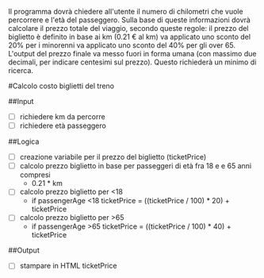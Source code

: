 Il programma dovrà chiedere all'utente il numero di chilometri che vuole percorrere e l'età del passeggero.
Sulla base di queste informazioni dovrà calcolare il prezzo totale del viaggio, secondo queste regole:
il prezzo del biglietto è definito in base ai km (0.21 € al km)
va applicato uno sconto del 20% per i minorenni
va applicato uno sconto del 40% per gli over 65.
L'output del prezzo finale va messo fuori in forma umana (con massimo due decimali, per indicare centesimi sul prezzo). Questo richiederà un minimo di ricerca.

#Calcolo costo biglietti del treno

##Input
- [ ] richiedere km da percorre
- [ ] richiedere età passeggero

##Logica
- [ ] creazione variabile per il prezzo del biglietto (ticketPrice)
- [ ] calcolo prezzo biglietto in base per passeggeri di età fra 18 e e 65 anni compresi
    - 0.21 * km
- [ ] calcolo prezzo biglietto per <18 
    - if passengerAge <18 ticketPrice = ((ticketPrice / 100) * 20) + ticketPrice
- [ ] calcolo prezzo biglietto per >65
    - if passengerAge  >65 ticketPrice = ((ticketPrice / 100) * 40) + ticketPrice

##Output
- [ ] stampare in HTML ticketPrice